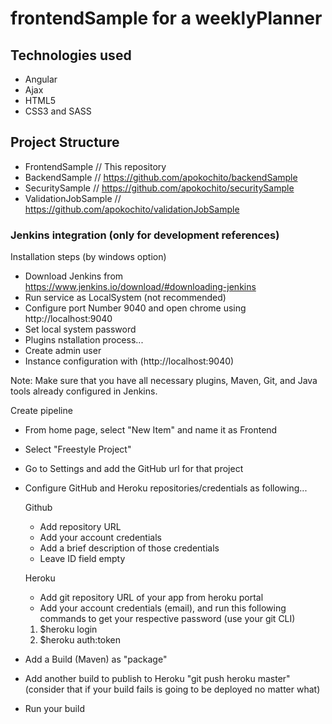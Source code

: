 # frontendSample for a weeklyPlanner

## Technologies used

- Angular
- Ajax
- HTML5
- CSS3 and SASS

## Project Structure

- FrontendSample // This repository
- BackendSample // https://github.com/apokochito/backendSample
- SecuritySample // https://github.com/apokochito/securitySample
- ValidationJobSample // https://github.com/apokochito/validationJobSample

### Jenkins integration (only for development references)

Installation steps (by windows option)

- Download Jenkins from https://www.jenkins.io/download/#downloading-jenkins
- Run service as LocalSystem (not recommended)
- Configure port Number 9040 and open chrome using http://localhost:9040
- Set local system password
- Plugins nstallation process...
- Create admin user
- Instance configuration with (http://localhost:9040)

Note: Make sure that you have all necessary plugins, Maven, Git, and Java tools already configured in Jenkins.

Create pipeline

- From home page, select "New Item" and name it as Frontend
- Select "Freestyle Project"
- Go to Settings and add the GitHub url for that project
- Configure GitHub and Heroku repositories/credentials as following...

	Github

	- Add repository URL
	- Add your account credentials
	- Add a brief description of those credentials
	- Leave ID field empty

	Heroku
	
	- Add git repository URL of your app from heroku portal
	- Add your account credentials (email), and run this following commands to get your respective password (use your git CLI)
	1. $heroku login
	2. $heroku auth:token

- Add a Build (Maven) as "package"
- Add another build to publish to Heroku "git push heroku master" (consider that if your build fails is going to be deployed no matter what)
- Run your build
